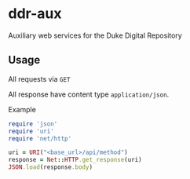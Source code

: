 # ddr-aux

Auxiliary web services for the Duke Digital Repository

## Usage

All requests via `GET`

All response have content type `application/json`.

Example

```ruby
require 'json'
require 'uri'
require 'net/http'

uri = URI("<base_url>/api/method")
response = Net::HTTP.get_response(uri)
JSON.load(response.body)
```
